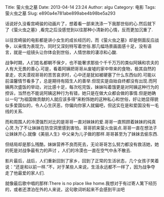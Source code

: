 Title: 萤火虫之墓
Date: 2013-04-14 23:24
Author: algu
Category: 电影
Tags: 萤火虫之墓
Slug: e890a4e781abe899abe4b98be5a293

话说好久没看宫崎骏的动画片了，想着看一部来洗涤一下我那世俗的心.然后就下了《萤火虫之墓》,看完之后没感觉到以往那种小清新的心情，反而更加沉重了.

以往宫崎骏的电影都是讲小女生的成长经历的，而《萤火虫之墓》却是侧面反应战争，以亲情为表现力，同时又深刻特写着世俗.那几幅场景画面感十足，没有语言，就是一组镜头让你体会到世俗，人情世故的凄凉和心酸.

战争时期，人们姓名都朝不保夕，也不能奢求那些个千千万万的类似阿姨和农夫的人有大无畏的善心.可是，看着阿姨把哥哥从废墟的家中带来的食物，极其自然的拿走，农夫漠视哥哥的苦苦哀求时，心中还是犹如被硬塞了什么东西似的.可能以前温馨情节看多了，总是期待有陌生人的善举.但现实是自始自终都没有出现.而阿姨两次盛饭的举动，对比感十足，每次吃完饭，妹妹叫着饿更是对阿姨这种行为的控诉，当然也不能说阿姨这种行为有错，她只是在做大众都会做的事情.但是她确以一句“为祖国做贡献的人就应该多得“来粉饰她的这种私心和世俗，好让她显得貌似多爱国似的，令人心生厌恶，你偏向你家人就偏吧，但这实在是和爱国没有一毛线的关系.

而和周围人的冷漠强烈对比的是哥哥一直对妹妹的爱.哥哥一直照顾着妹妹的纯真心灵.为了不让妹妹在防空洞里感到害怕，哥哥抓来萤火虫装点.哥哥一直在想法子让妹妹开心.就像《美丽人生》中父亲为儿子做的那样.哥哥甚至为了妹妹去偷东西.

但结局却是那么残酷，妹妹营养不良而死去，无论哥哥怎么努力都没有救活她，她的死是对战争最有力的声讨
，人们的冷漠也一直在空气中永不散去.

影片最后，战后，人们重新回到了家乡，回到了正常的生活状态，几个女孩子笑着说：“还是和以前一样.”不，对于某些人来说，生活永远都不一样了，因为战争夺走了他最爱的家人们.

就像最后歌中唱的那样:There is no place like
home.我想对于有过寄人篱下经历的，或者还漂泊在外的人来说，这句歌词听起来不会感到平淡吧
